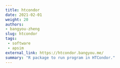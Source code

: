 ```yaml
---
title: htcondor
date: 2021-02-01
weight: 20
authors:
- bangyou-zheng
slug: htcondor
tags:
 - software
 - apsim
external_link: https://htcondor.bangyou.me/
summary: "R package to run program in HTCondor."
---
```

